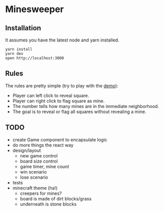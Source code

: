 # Minesweeper

## Installation

It assumes you have the latest node and yarn installed.

```
yarn install
yarn dev
open http://localhost:3000
```

## Rules

The rules are pretty simple (try to play with the [demo](https://sweeper.now.sh/)):

* Player can left click to reveal square.
* Player can right click to flag square as mine.
* The number tells how many mines are in the immediate neighborhood.
* The goal is to reveal or flag all squares without revealing a mine.


## TODO

* create Game component to encapsulate logic
* do more things the react way
* design/layout
    * new game control
    * board size control
    * game timer, mine count
    * win scenario
    * lose scenario
* tests
* minecraft theme (ha!)
    * creepers for mines?
    * board is made of dirt blocks/grass
    * underneath is stone blocks

